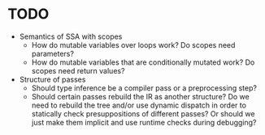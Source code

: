 # TODO
- Semantics of SSA with scopes
  - How do mutable variables over loops work? Do scopes need parameters?
  - How do mutable variables that are conditionally mutated work? Do scopes need return values?
- Structure of passes
  - Should type inference be a compiler pass or a preprocessing step?
  - Should certain passes rebuild the IR as another structure? Do we need to rebuild
    the tree and/or use dynamic dispatch in order to statically check presuppositions
    of different passes? Or should we just make them implicit and use runtime checks
    during debugging?
